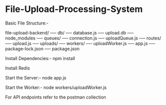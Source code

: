 # File-Upload-Processing-System

Basic File Structure:-

file-upload-backend/
── db/
   ── database.js
   ── upload.db
── node_modules
── queues/
   ── connection.js
   ── uploadQueue.js
── routes/
   ── upload.js
── uploads/
── workers/
   ── uploadWorker.js
── app.js 
── package-lock.json
── package.json




Install Dependencies:-
npm install

Install Redis

Start the Server:-
node app.js


Start the Worker:-
node workers/uploadWorker.js



For API endpoints refer to the postman collection
